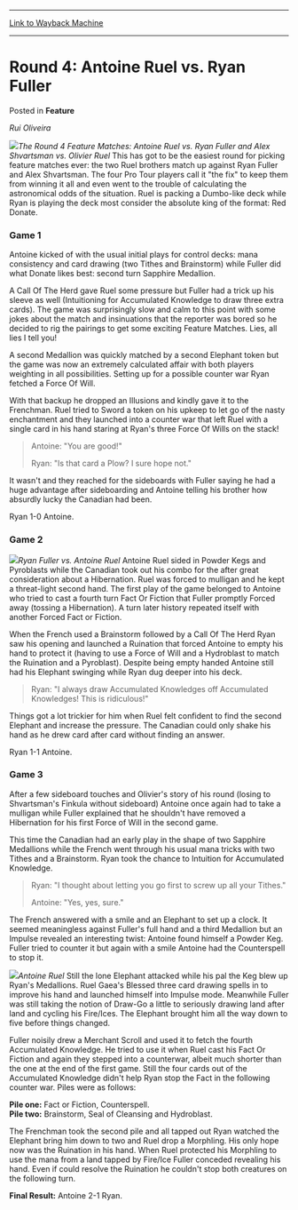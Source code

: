 
---
[Link to Wayback Machine](https://web.archive.org/web/20190605021947/https://magic.wizards.com/en/articles/archive/feature/round-4-antoine-ruel-vs-ryan-fuller-2000-01-01)

[_metadata_:wayback_url]:- "https://magic.wizards.com/en/articles/archive/feature/round-4-antoine-ruel-vs-ryan-fuller-2000-01-01"
[_metadata_:wayback_raw_url]:- "https://web.archive.org/web/20190605021947id_/https://magic.wizards.com/en/articles/archive/feature/round-4-antoine-ruel-vs-ryan-fuller-2000-01-01"
[_metadata_:wayback_capture_timestamp]:- "2019-06-05 02:19:47+00:00"
[_metadata_:publish_date]:- "2000-01-01"
[_metadata_:description]:- "Rui Oliveira"
[_metadata_:generator]:- "Drupal 7 (http://drupal.org)"
---


Round 4: Antoine Ruel vs. Ryan Fuller
=====================================



 Posted in **Feature**












*Rui Oliveira*


![](https://media.magic.wizards.com/image_legacy_migration/sideboard/images/gpcur01/a974.jpg)*The Round 4 Feature Matches: Antoine Ruel vs. Ryan Fuller and Alex Shvartsman vs. Olivier Ruel*
This has got to be the easiest round for picking feature matches ever: the two Ruel brothers match up against Ryan Fuller and Alex Shvartsman. The four Pro Tour players call it "the fix" to keep them from winning it all and even went to the trouble of calculating the astronomical odds of the situation. Ruel is packing a Dumbo-like deck while Ryan is playing the deck most consider the absolute king of the format: Red Donate.


### Game 1


Antoine kicked of with the usual initial plays for control decks: mana consistency and card drawing (two Tithes and Brainstorm) while Fuller did what Donate likes best: second turn Sapphire Medallion.


A Call Of The Herd gave Ruel some pressure but Fuller had a trick up his sleeve as well (Intuitioning for Accumulated Knowledge to draw three extra cards). The game was surprisingly slow and calm to this point with some jokes about the match and insinuations that the reporter was bored so he decided to rig the pairings to get some exciting Feature Matches. Lies, all lies I tell you!


A second Medallion was quickly matched by a second Elephant token but the game was now an extremely calculated affair with both players weighting in all possibilities. Setting up for a possible counter war Ryan fetched a Force Of Will.


With that backup he dropped an Illusions and kindly gave it to the Frenchman. Ruel tried to Sword a token on his upkeep to let go of the nasty enchantment and they launched into a counter war that left Ruel with a single card in his hand staring at Ryan's three Force Of Wills on the stack!



> Antoine: "You are good!"  
> 
> Ryan: "Is that card a Plow? I sure hope not."


It wasn't and they reached for the sideboards with Fuller saying he had a huge advantage after sideboarding and Antoine telling his brother how absurdly lucky the Canadian had been.


Ryan 1-0 Antoine.


### Game 2


![](https://media.magic.wizards.com/image_legacy_migration/sideboard/images/gpcur01/a979.jpg)*Ryan Fuller vs. Antoine Ruel*
Antoine Ruel sided in Powder Kegs and Pyroblasts while the Canadian took out his combo for the after great consideration about a Hibernation. Ruel was forced to mulligan and he kept a threat-light second hand. The first play of the game belonged to Antoine who tried to cast a fourth turn Fact Or Fiction that Fuller promptly Forced away (tossing a Hibernation). A turn later history repeated itself with another Forced Fact or Fiction.


When the French used a Brainstorm followed by a Call Of The Herd Ryan saw his opening and launched a Ruination that forced Antoine to empty his hand to protect it (having to use a Force of Will and a Hydroblast to match the Ruination and a Pyroblast). Despite being empty handed Antoine still had his Elephant swinging while Ryan dug deeper into his deck.



> Ryan: "I always draw Accumulated Knowledges off Accumulated Knowledges! This is ridiculous!"


Things got a lot trickier for him when Ruel felt confident to find the second Elephant and increase the pressure. The Canadian could only shake his hand as he drew card after card without finding an answer.


Ryan 1-1 Antoine.


### Game 3


After a few sideboard touches and Olivier's story of his round (losing to Shvartsman's Finkula without sideboard) Antoine once again had to take a mulligan while Fuller explained that he shouldn't have removed a Hibernation for his first Force of Will in the second game.


This time the Canadian had an early play in the shape of two Sapphire Medallions while the French went through his usual mana tricks with two Tithes and a Brainstorm. Ryan took the chance to Intuition for Accumulated Knowledge.



> Ryan: "I thought about letting you go first to screw up all your Tithes."  
> 
> Antoine: "Yes, yes, sure."


The French answered with a smile and an Elephant to set up a clock. It seemed meaningless against Fuller's full hand and a third Medallion but an Impulse revealed an interesting twist: Antoine found himself a Powder Keg. Fuller tried to counter it but again with a smile Antoine had the Counterspell to stop it.


![](https://media.magic.wizards.com/image_legacy_migration/sideboard/images/gpcur01/a978.jpg)*Antoine Ruel*
Still the lone Elephant attacked while his pal the Keg blew up Ryan's Medallions. Ruel Gaea's Blessed three card drawing spells in to improve his hand and launched himself into Impulse mode. Meanwhile Fuller was still taking the notion of Draw-Go a little to seriously drawing land after land and cycling his Fire/Ices. The Elephant brought him all the way down to five before things changed.


Fuller noisily drew a Merchant Scroll and used it to fetch the fourth Accumulated Knowledge. He tried to use it when Ruel cast his Fact Or Fiction and again they stepped into a counterwar, albeit much shorter than the one at the end of the first game. Still the four cards out of the Accumulated Knowledge didn't help Ryan stop the Fact in the following counter war. Piles were as follows:


**Pile one:** Fact or Fiction, Counterspell.  
**Pile two:** Brainstorm, Seal of Cleansing and Hydroblast.


The Frenchman took the second pile and all tapped out Ryan watched the Elephant bring him down to two and Ruel drop a Morphling. His only hope now was the Ruination in his hand. When Ruel protected his Morphling to use the mana from a land tapped by Fire/Ice Fuller conceded revealing his hand. Even if could resolve the Ruination he couldn't stop both creatures on the following turn.


**Final Result:** Antoine 2-1 Ryan.








